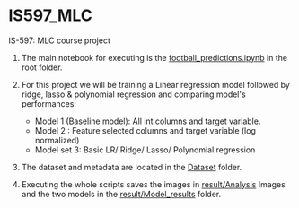 # IS597_MLC
 IS-597: MLC course project 

1. The main notebook for executing is the [football_predictions.ipynb](https://github.com/sanmil09/IS597_MLC/blob/main/football_predictions.ipynb) in the root folder.
2. For this project we will be training a Linear regression model followed by ridge, lasso & polynomial regression and comparing model's performances:
   - Model 1 (Baseline model): All int columns and target variable.
   - Model 2 : Feature selected columns and target variable (log normalized)
   - Model set 3: Basic LR/ Ridge/ Lasso/ Polynomial regression

3. The dataset and metadata are located in the [Dataset](https://github.com/sanmil09/IS597_MLC/tree/main/dataset) folder.
4. Executing the whole scripts saves the images in [result/Analysis](https://github.com/sanmil09/IS597_MLC/tree/main/results/Analysis) Images and the two models in the [result/Model_results](https://github.com/sanmil09/IS597_MLC/tree/main/results/Model_results) folder.
